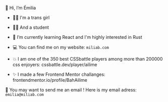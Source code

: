 👋 Hi, I’m Émilia
- 🏳️‍⚧️ I'm a trans girl 
- 👩‍🎓 And a student 
- 🌱 I’m currently learning React and I'm highly interested in Rust
- 💻 You can find me on my website: `miliab.com`

- 💥 I am one of the 350 best CSSbattle players among more than 200000 css enjoyers: cssbattle.dev/player/ailime
- ✨ I made a few Frontend Mentor challanges: frontendmentor.io/profile/BahAilime

📧 You may want to send me an email !
Here is my email adress: `emilia@miliab.com`
